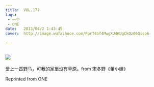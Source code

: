 ```yaml
---
title:	VOL.177
tags:
 - 一个
 - ONE
date:	2013/04/2 1:43:45
cover:	http://image.wufazhuce.com/FprT4of4MwgXU4KUgCkQz06Qisp6

---
```

![](http://image.wufazhuce.com/FprT4of4MwgXU4KUgCkQz06Qisp6)
---

爱上一匹野马，可我的家里没有草原。from 宋冬野《董小姐》
 
Reprinted from ONE
